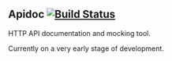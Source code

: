 ## Apidoc [![Build Status](https://secure.travis-ci.org/7even/apidoc.png)](http://travis-ci.org/7even/apidoc)

HTTP API documentation and mocking tool.

Currently on a very early stage of development.

